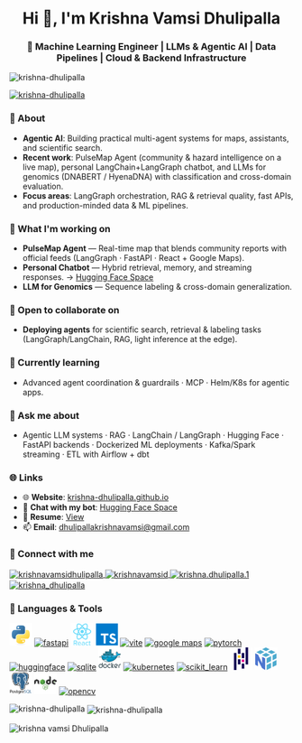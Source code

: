 <h1 align="center">Hi 👋, I'm Krishna Vamsi Dhulipalla</h1>
<h3 align="center">🧠 Machine Learning Engineer | LLMs & Agentic AI | Data Pipelines | Cloud & Backend Infrastructure</h3>

<p align="left">
  <img src="https://komarev.com/ghpvc/?username=krishna-dhulipalla&label=Profile%20views&color=0e75b6&style=flat" alt="krishna-dhulipalla" />
</p>

<p align="left">
  <a href="https://github.com/ryo-ma/github-profile-trophy">
    <img src="https://github-profile-trophy.vercel.app/?username=krishna-dhulipalla" alt="krishna-dhulipalla" />
  </a>
</p>

### 👋 About
- **Agentic AI**: Building practical multi-agent systems for maps, assistants, and scientific search.
- **Recent work**: PulseMap Agent (community & hazard intelligence on a live map), personal LangChain+LangGraph chatbot, and LLMs for genomics (DNABERT / HyenaDNA) with classification and cross-domain evaluation.
- **Focus areas**: LangGraph orchestration, RAG & retrieval quality, fast APIs, and production-minded data & ML pipelines.

### 🔭 What I'm working on
- **PulseMap Agent** — Real-time map that blends community reports with official feeds (LangGraph · FastAPI · React + Google Maps).
- **Personal Chatbot** — Hybrid retrieval, memory, and streaming responses. → [Hugging Face Space](https://huggingface.co/spaces/krishnadhulipalla/ChatBot)
- **LLM for Genomics** — Sequence labeling & cross-domain generalization.

### 👯 Open to collaborate on
- **Deploying agents** for scientific search, retrieval & labeling tasks (LangGraph/LangChain, RAG, light inference at the edge).

### 🌱 Currently learning
- Advanced agent coordination & guardrails · MCP · Helm/K8s for agentic apps.

### 💬 Ask me about
- Agentic LLM systems · RAG · LangChain / LangGraph · Hugging Face · FastAPI backends · Dockerized ML deployments · Kafka/Spark streaming · ETL with Airflow + dbt

### 🌐 Links
- 🌐 **Website**: <a href="https://krishna-dhulipalla.github.io/">krishna-dhulipalla.github.io</a>  
- 🤖 **Chat with my bot**: <a href="https://krishnadhulipalla-chatbot.hf.space/">Hugging Face Space</a>  
- 📄 **Resume**: <a href="https://go.jooba.com/Yg8jF8h">View</a>  
- 📫 **Email**: <a href="mailto:dhulipallakrishnavamsi@gmail.com">dhulipallakrishnavamsi@gmail.com</a>

### 🤝 Connect with me
<p align="left">
  <a href="https://linkedin.com/in/krishnavamsidhulipalla" target="blank">
    <img align="center" src="https://raw.githubusercontent.com/rahuldkjain/github-profile-readme-generator/master/src/images/icons/Social/linked-in-alt.svg" alt="krishnavamsidhulipalla" height="30" width="40" />
  </a>
  <a href="https://kaggle.com/krishnavamsid" target="blank">
    <img align="center" src="https://raw.githubusercontent.com/rahuldkjain/github-profile-readme-generator/master/src/images/icons/Social/kaggle.svg" alt="krishnavamsid" height="30" width="40" />
  </a>
  <a href="https://fb.com/krishna.dhulipalla.1" target="blank">
    <img align="center" src="https://raw.githubusercontent.com/rahuldkjain/github-profile-readme-generator/master/src/images/icons/Social/facebook.svg" alt="krishna.dhulipalla.1" height="30" width="40" />
  </a>
  <a href="https://instagram.com/krishna_dhulipalla" target="blank">
    <img align="center" src="https://raw.githubusercontent.com/rahuldkjain/github-profile-readme-generator/master/src/images/icons/Social/instagram.svg" alt="krishna_dhulipalla" height="30" width="40" />
  </a>
</p>

### 🧰 Languages & Tools
<p align="left">
  <a href="https://python.org" target="_blank" rel="noreferrer"><img src="https://raw.githubusercontent.com/devicons/devicon/master/icons/python/python-original.svg" alt="python" width="40" height="40"/></a>
  <a href="https://fastapi.tiangolo.com/" target="_blank" rel="noreferrer"><img src="https://cdn.worldvectorlogo.com/logos/fastapi-1.svg" alt="fastapi" width="40" height="40"/></a>
  <a href="https://reactjs.org" target="_blank" rel="noreferrer"><img src="https://raw.githubusercontent.com/devicons/devicon/master/icons/react/react-original-wordmark.svg" alt="react" width="40" height="40"/></a>
  <a href="https://www.typescriptlang.org/" target="_blank" rel="noreferrer"><img src="https://raw.githubusercontent.com/devicons/devicon/master/icons/typescript/typescript-original.svg" alt="typescript" width="40" height="40"/></a>
  <a href="https://vitejs.dev/" target="_blank" rel="noreferrer"><img src="https://vitejs.dev/logo.svg" alt="vite" width="40" height="40"/></a>
  <a href="https://cloud.google.com/maps-platform" target="_blank" rel="noreferrer"><img src="https://www.vectorlogo.zone/logos/google_maps/google_maps-icon.svg" alt="google maps" width="40" height="40"/></a>
  <a href="https://pytorch.org/" target="_blank" rel="noreferrer"><img src="https://www.vectorlogo.zone/logos/pytorch/pytorch-icon.svg" alt="pytorch" width="40" height="40"/></a>
  <a href="https://huggingface.co" target="_blank" rel="noreferrer"><img src="https://huggingface.co/front/assets/huggingface_logo-noborder.svg" alt="huggingface" width="40" height="40"/></a>
  <a href="https://www.sqlite.org" target="_blank" rel="noreferrer"><img src="https://www.vectorlogo.zone/logos/sqlite/sqlite-icon.svg" alt="sqlite" width="40" height="40"/></a>
  <a href="https://www.docker.com/" target="_blank" rel="noreferrer"><img src="https://raw.githubusercontent.com/devicons/devicon/master/icons/docker/docker-original-wordmark.svg" alt="docker" width="40" height="40"/></a>
  <a href="https://kubernetes.io/" target="_blank" rel="noreferrer"><img src="https://www.vectorlogo.zone/logos/kubernetes/kubernetes-icon.svg" alt="kubernetes" width="40" height="40"/></a>
  <a href="https://scikit-learn.org/" target="_blank" rel="noreferrer"><img src="https://upload.wikimedia.org/wikipedia/commons/0/05/Scikit_learn_logo_small.svg" alt="scikit_learn" width="40" height="40"/></a>
  <a href="https://pandas.pydata.org/" target="_blank" rel="noreferrer"><img src="https://raw.githubusercontent.com/devicons/devicon/master/icons/pandas/pandas-original.svg" alt="pandas" width="40" height="40"/></a>
  <a href="https://numpy.org/" target="_blank" rel="noreferrer"><img src="https://raw.githubusercontent.com/devicons/devicon/master/icons/numpy/numpy-original.svg" alt="numpy" width="40" height="40"/></a>
  <a href="https://www.postgresql.org" target="_blank" rel="noreferrer"><img src="https://raw.githubusercontent.com/devicons/devicon/master/icons/postgresql/postgresql-original-wordmark.svg" alt="postgresql" width="40" height="40"/></a>
  <a href="https://nodejs.org" target="_blank" rel="noreferrer"><img src="https://raw.githubusercontent.com/devicons/devicon/master/icons/nodejs/nodejs-original-wordmark.svg" alt="nodejs" width="40" height="40"/></a>
  <a href="https://opencv.org/" target="_blank" rel="noreferrer"><img src="https://www.vectorlogo.zone/logos/opencv/opencv-icon.svg" alt="opencv" width="40" height="40"/></a>
</p>

<!-- 🔢 GitHub Stats (unchanged as requested) -->
<p><img align="left" src="https://github-readme-stats.vercel.app/api/top-langs?username=krishna-dhulipalla&show_icons=true&locale=en&layout=compact" alt="krishna-dhulipalla" /></p>

<p>&nbsp;<img align="center" src="https://github-readme-stats.vercel.app/api?username=krishna-dhulipalla&show_icons=true&locale=en" alt="krishna-dhulipalla" /></p>

<p><img align="center" src="https://github-readme-streak-stats.herokuapp.com/?user=krishna-dhulipalla&" alt="krishna vamsi Dhulipalla" /></p>
